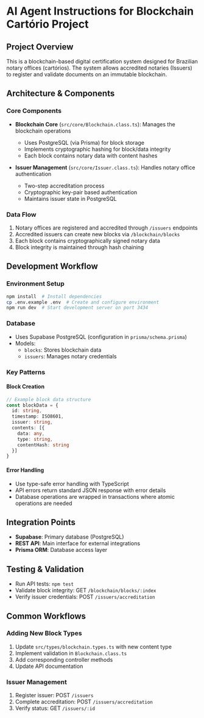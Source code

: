 # AI Agent Instructions for Blockchain Cartório Project

## Project Overview
This is a blockchain-based digital certification system designed for Brazilian notary offices (cartórios). The system allows accredited notaries (Issuers) to register and validate documents on an immutable blockchain.

## Architecture & Components

### Core Components
- **Blockchain Core** (`src/core/Blockchain.class.ts`): Manages the blockchain operations
  - Uses PostgreSQL (via Prisma) for block storage
  - Implements cryptographic hashing for block/data integrity
  - Each block contains notary data with content hashes

- **Issuer Management** (`src/core/Issuer.class.ts`): Handles notary office authentication
  - Two-step accreditation process
  - Cryptographic key-pair based authentication
  - Maintains issuer state in PostgreSQL

### Data Flow
1. Notary offices are registered and accredited through `/issuers` endpoints
2. Accredited issuers can create new blocks via `/blockchain/blocks`
3. Each block contains cryptographically signed notary data
4. Block integrity is maintained through hash chaining

## Development Workflow

### Environment Setup
```bash
npm install  # Install dependencies
cp .env.example .env  # Create and configure environment
npm run dev  # Start development server on port 3434
```

### Database
- Uses Supabase PostgreSQL (configuration in `prisma/schema.prisma`)
- Models:
  - `blocks`: Stores blockchain data
  - `issuers`: Manages notary credentials

### Key Patterns

#### Block Creation
```typescript
// Example block data structure
const blockData = {
  id: string,
  timestamp: ISO8601,
  issuer: string,
  contents: [{
    data: any,
    type: string,
    contentHash: string
  }]
}
```

#### Error Handling
- Use type-safe error handling with TypeScript
- API errors return standard JSON response with error details
- Database operations are wrapped in transactions where atomic operations are needed

## Integration Points
- **Supabase**: Primary database (PostgreSQL)
- **REST API**: Main interface for external integrations
- **Prisma ORM**: Database access layer

## Testing & Validation
- Run API tests: `npm test`
- Validate block integrity: GET `/blockchain/blocks/:index`
- Verify issuer credentials: POST `/issuers/accreditation`

## Common Workflows

### Adding New Block Types
1. Update `src/types/blockchain.types.ts` with new content type
2. Implement validation in `Blockchain.class.ts`
3. Add corresponding controller methods
4. Update API documentation

### Issuer Management
1. Register issuer: POST `/issuers`
2. Complete accreditation: POST `/issuers/accreditation`
3. Verify status: GET `/issuers/:id`
